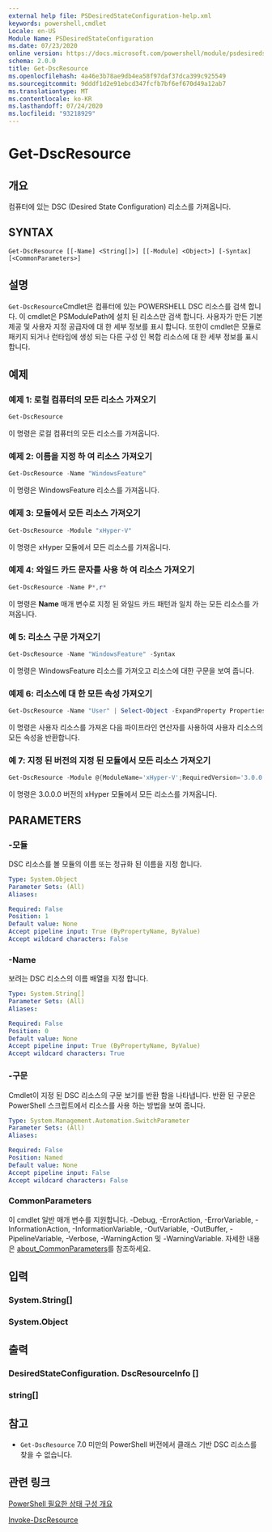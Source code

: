 ```yaml
---
external help file: PSDesiredStateConfiguration-help.xml
keywords: powershell,cmdlet
Locale: en-US
Module Name: PSDesiredStateConfiguration
ms.date: 07/23/2020
online version: https://docs.microsoft.com/powershell/module/psdesiredstateconfiguration/get-dscresource?view=powershell-5.1&WT.mc_id=ps-gethelp
schema: 2.0.0
title: Get-DscResource
ms.openlocfilehash: 4a46e3b78ae9db4ea58f97daf37dca399c925549
ms.sourcegitcommit: 9dddf1d2e91ebcd347fcfb7bf6ef670d49a12ab7
ms.translationtype: MT
ms.contentlocale: ko-KR
ms.lasthandoff: 07/24/2020
ms.locfileid: "93218929"
---
```

# Get-DscResource

## 개요
컴퓨터에 있는 DSC (Desired State Configuration) 리소스를 가져옵니다.

## SYNTAX

```
Get-DscResource [[-Name] <String[]>] [[-Module] <Object>] [-Syntax] [<CommonParameters>]
```

## 설명

`Get-DscResource`Cmdlet은 컴퓨터에 있는 POWERSHELL DSC 리소스를 검색 합니다. 이 cmdlet은 PSModulePath에 설치 된 리소스만 검색 합니다. 사용자가 만든 기본 제공 및 사용자 지정 공급자에 대 한 세부 정보를 표시 합니다. 또한이 cmdlet은 모듈로 패키지 되거나 런타임에 생성 되는 다른 구성 인 복합 리소스에 대 한 세부 정보를 표시 합니다.

## 예제

### 예제 1: 로컬 컴퓨터의 모든 리소스 가져오기

```powershell
Get-DscResource
```

이 명령은 로컬 컴퓨터의 모든 리소스를 가져옵니다.

### 예제 2: 이름을 지정 하 여 리소스 가져오기

```powershell
Get-DscResource -Name "WindowsFeature"
```

이 명령은 WindowsFeature 리소스를 가져옵니다.

### 예제 3: 모듈에서 모든 리소스 가져오기

```powershell
Get-DscResource -Module "xHyper-V"
```

이 명령은 xHyper 모듈에서 모든 리소스를 가져옵니다.

### 예제 4: 와일드 카드 문자를 사용 하 여 리소스 가져오기

```powershell
Get-DscResource -Name P*,r*
```

이 명령은 **Name** 매개 변수로 지정 된 와일드 카드 패턴과 일치 하는 모든 리소스를 가져옵니다.

### 예 5: 리소스 구문 가져오기

```powershell
Get-DscResource -Name "WindowsFeature" -Syntax
```

이 명령은 WindowsFeature 리소스를 가져오고 리소스에 대한 구문을 보여 줍니다.

### 예제 6: 리소스에 대 한 모든 속성 가져오기

```powershell
Get-DscResource -Name "User" | Select-Object -ExpandProperty Properties
```

이 명령은 사용자 리소스를 가져온 다음 파이프라인 연산자를 사용하여 사용자 리소스의 모든 속성을 반환합니다.

### 예 7: 지정 된 버전의 지정 된 모듈에서 모든 리소스 가져오기

```powershell
Get-DscResource -Module @{ModuleName='xHyper-V';RequiredVersion='3.0.0.0'}
```

이 명령은 3.0.0.0 버전의 xHyper 모듈에서 모든 리소스를 가져옵니다.

## PARAMETERS

### -모듈

DSC 리소스를 볼 모듈의 이름 또는 정규화 된 이름을 지정 합니다.

```yaml
Type: System.Object
Parameter Sets: (All)
Aliases:

Required: False
Position: 1
Default value: None
Accept pipeline input: True (ByPropertyName, ByValue)
Accept wildcard characters: False
```

### -Name

보려는 DSC 리소스의 이름 배열을 지정 합니다.

```yaml
Type: System.String[]
Parameter Sets: (All)
Aliases:

Required: False
Position: 0
Default value: None
Accept pipeline input: True (ByPropertyName, ByValue)
Accept wildcard characters: True
```

### -구문

Cmdlet이 지정 된 DSC 리소스의 구문 보기를 반환 함을 나타냅니다. 반환 된 구문은 PowerShell 스크립트에서 리소스를 사용 하는 방법을 보여 줍니다.

```yaml
Type: System.Management.Automation.SwitchParameter
Parameter Sets: (All)
Aliases:

Required: False
Position: Named
Default value: None
Accept pipeline input: False
Accept wildcard characters: False
```

### CommonParameters

이 cmdlet 일반 매개 변수를 지원합니다. -Debug, -ErrorAction, -ErrorVariable, -InformationAction, -InformationVariable, -OutVariable, -OutBuffer, -PipelineVariable, -Verbose, -WarningAction 및 -WarningVariable. 자세한 내용은 [about_CommonParameters](https://go.microsoft.com/fwlink/?LinkID=113216)를 참조하세요.

## 입력

### System.String[]

### System.Object

## 출력

### DesiredStateConfiguration. DscResourceInfo []

### string[]

## 참고

- `Get-DscResource` 7.0 미만의 PowerShell 버전에서 클래스 기반 DSC 리소스를 찾을 수 없습니다.

## 관련 링크

[PowerShell 필요한 상태 구성 개요](/powershell/scripting/dsc/overview/overview)

[Invoke-DscResource](Invoke-DscResource.md)
